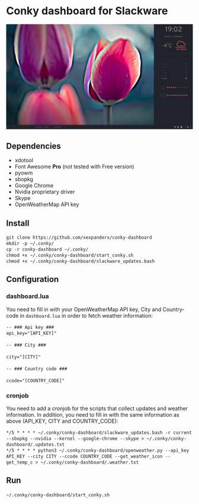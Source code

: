 # **Conky dashboard for Slackware**

![alt tag](https://raw.githubusercontent.com/xexpanderx/conky-dashboard/master/screenshot.png)

## Dependencies

 - xdotool
 - Font Awesome **Pro** (not tested with Free version)
 - pyowm
 - sbopkg
 - Google Chrome
 - Nvidia proprietary driver
 - Skype
 - OpenWeatherMap API key

## Install

    git clone https://github.com/xexpanderx/conky-dashboard
    mkdir -p ~/.conky/
    cp -r conky-dashboard ~/.conky/
    chmod +x ~/.conky/conky-dashboard/start_conky.sh
    chmod +x ~/.conky/conky-dashboard/slackware_updates.bash

## Configuration

### dashboard.lua
You need to fill in with your OpenWeatherMap API key, City and Country-code in `dashboard.lua` in order to fetch weather information:

    -- ### Api key ###
    api_key="[API_KEY]"
    
    -- ### City ###
    
    city="[CITY]"
    
    -- ### Country code ###
    
    ccode="[COUNTRY_CODE]"
  ### cronjob
  You need to add a cronjob for the scripts that collect updates and weather information. In addition, you need to fill in with the same information as above (API_KEY, CITY and COUNTRY_CODE):

    */5 * * * * ~/.conky/conky-dashboard/slackware_updates.bash -r current --sbopkg --nvidia --kernel --google-chrome --skype > ~/.conky/conky-dashboard/.updates.txt
    */5 * * * * python3 ~/.conky/conky-dashboard/openweather.py --api_key API_KEY --city CITY --ccode COUNTRY_CODE --get_weather_icon --get_temp_c > ~/.conky/conky-dashboard/.weather.txt
 ## Run
 

    ~/.conky/conky-dashboard/start_conky.sh
